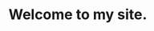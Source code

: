 <!DOCTYPE html>
<html>
<head>
	<meta charset="utf-8">
	<meta http-equiv="X-UA-Compatible" content="IE=edge">
	<title>HAKEEM AMUSAT | My Site</title>
	<link rel="stylesheet" href="">
</head>
<body>
	<h1 style="text-align: center;">Welcome to my site.</h1>
</body>
</html>